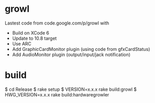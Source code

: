 # growl
Lastest code from code.google.com/p/growl with
- Build on XCode 6
- Update to 10.8 target
- Use ARC
- Add GraphicCardMonitor plugin (using code from gfxCardStatus)
- Add AudioMonitor plugin (output/input/jack notification)

# build
$ cd Release 
$ rake setup 
$ VERSION=x.x.x rake build:growl 
$ HWG_VERSION=x.x.x rake build:hardwaregrowler 
